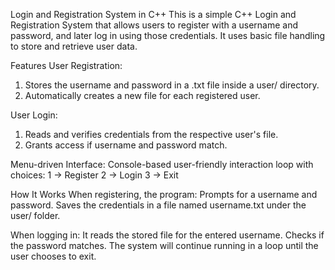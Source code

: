 Login and Registration System in C++
This is a simple C++ Login and Registration System that allows users to register with a username and password, and later log in using those credentials. It uses basic file handling to store and retrieve user data.

Features
User Registration:
1. Stores the username and password in a .txt file inside a user/ directory.
2. Automatically creates a new file for each registered user.

User Login:
1. Reads and verifies credentials from the respective user's file.
2. Grants access if username and password match.

Menu-driven Interface:
Console-based user-friendly interaction loop with choices:
1 → Register
2 → Login
3 → Exit

How It Works
When registering, the program:
Prompts for a username and password.
Saves the credentials in a file named username.txt under the user/ folder.

When logging in:
It reads the stored file for the entered username.
Checks if the password matches.
The system will continue running in a loop until the user chooses to exit.

